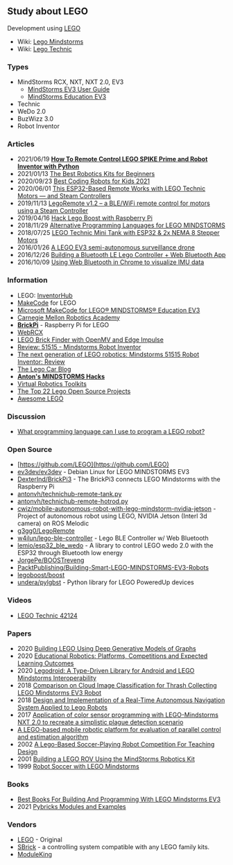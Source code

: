 ##  Study about LEGO
Development using [LEGO](https://www.lego.com/)
- Wiki: [Lego Mindstorms](https://en.wikipedia.org/wiki/Lego_Mindstorms)
- Wiki: [Lego Technic](https://en.wikipedia.org/wiki/Lego_Technic)


### Types
- MindStorms RCX, NXT, NXT 2.0, EV3
    - [MindStorms EV3 User Guide](https://www.lego.com/cdn/cs/set/assets/bltbef4d6ce0f40363c/LMSUser_Guide_LEGO_MINDSTORMS_EV3_11_Tablet_ENUS.pdf)
    - [MindStorms Education EV3](https://le-www-live-s.legocdn.com/sc/media/files/user-guides/ev3/ev3_user_guide_us-ab5d4fc71211c1edc77a7362bab2d88a.pdf?la=en-us)
- Technic
- WeDo 2.0
- BuzWizz 3.0
- Robot Inventor


### Articles
- 2021/06/19 [**How To Remote Control LEGO SPIKE Prime and Robot Inventor with Python**](https://antonsmindstorms.com/2021/06/19/how-to-remote-control-lego-spike-prime-and-robot-inventor-with-python/?fbclid=IwAR1SSq4nC5K1vmOlUYrtYj-DQoX-GyjQyLBn5qYW8UOM69RosnR75PlZ_ZY)
- 2021/01/13 [The Best Robotics Kits for Beginners](https://www.nytimes.com/wirecutter/reviews/best-robotics-kits-for-beginners/)
- 2020/09/23 [Best Coding Robots for Kids 2021](https://www.androidcentral.com/best-coding-robots-kids)
- 2020/06/01 [This ESP32-Based Remote Works with LEGO Technic Motors — and Steam Controllers](https://www.hackster.io/news/this-esp32-based-remote-works-with-lego-technic-motors-and-steam-controllers-16988dd19f83)
- 2019/11/13 [LegoRemote v1.2 – a BLE/WiFi remote control for motors using a Steam Controller](https://www.g3gg0.de/wordpress/programming/legoremote/)
- 2019/04/16 [Hack Lego Boost with Raspberry Pi](https://magpi.raspberrypi.org/articles/hack-lego-boost-with-raspberry-pi)
- 2018/11/29 [Alternative Programming Languages for LEGO MINDSTORMS](http://www.legoengineering.com/alternative-programming-languages/)
- 2018/07/25 [LEGO Technic Mini Tank with ESP32 & 2x NEMA 8 Stepper Motors](https://blog.adafruit.com/2018/07/25/lego-technic-mini-tank-with-esp32-2x-nema-8-stepper-motors-lego-technic-minifig-minitank/)
- 2016/01/26 [A LEGO EV3 semi-autonomous surveillance drone](https://www.linkedin.com/pulse/lego-ev3-semi-autonomous-surveillance-drone-damousis-m-eng-ph-d-)
- 2016/12/26 [Building a Bluetooth LE Lego Controller + Web Bluetooth App](https://medium.com/@monkeytypewritr/building-a-bluetooth-le-lego-controller-web-bluetooth-app-754a9993d511)
- 2016/10/09 [Using Web Bluetooth in Chrome to visualize IMU data](https://medium.com/@monkeytypewritr/web-bluetooth-arduino-101-e8bffefb7068)


### Information
- LEGO: [InventorHub](https://lego.github.io/MINDSTORMS-Robot-Inventor-hub-API/)
- [MakeCode](https://makecode.mindstorms.com/) for LEGO
- [Microsoft MakeCode for LEGO® MINDSTORMS® Education EV3](https://makecode.com/blog/lego/05-15-2018)
- [Carnegie Mellon Robotics Academy](https://www.cmu.edu/roboticsacademy/roboticscurriculum/)
- [**BrickPi**](https://www.dexterindustries.com/brickpi/) - Raspberry Pi for LEGO
- [WebRCX](http://www.sckans.edu/~sireland/lego/webrcx/)
- [LEGO Brick Finder with OpenMV and Edge Impulse](https://www.digikey.com/en/maker/projects/lego-brick-finder-with-openmv-and-edge-impulse/1411a4242d884158ae8f656d5b9b0d53)
- [Review: 51515 - Mindstorms Robot Inventor](https://rebrickable.com/blog/315/review-51515-mindstorms-robot-inventor/)
- [The next generation of LEGO robotics: Mindstorms 51515 Robot Inventor: Review](https://www.brothers-brick.com/2020/10/10/the-next-generation-of-lego-robotics-mindstorms-51515-robot-inventor-review/)
- [The Lego Car Blog](https://thelegocarblog.com/)
- [**Anton's MINDSTORMS Hacks**](https://antonsmindstorms.com/)
- [Virtual Robotics Toolkits](https://www.virtualroboticstoolkit.com/)
- [The Top 22 Lego Open Source Projects](https://awesomeopensource.com/projects/lego)
- [Awesome LEGO](https://awesomeopensource.com/project/ad-si/awesome-lego)


### Discussion
- [What programming language can I use to program a LEGO robot?](https://www.quora.com/What-programming-language-can-I-use-to-program-a-LEGO-robot)


### Open Source
- [https://github.com/LEGO](https://github.com/LEGO) 
- [ev3dev/ev3dev](https://github.com/ev3dev/ev3dev) - Debian Linux for LEGO MINDSTORMS EV3
- [DexterInd/BrickPi3](https://github.com/DexterInd/BrickPi3) - The BrickPi3 connects LEGO Mindstorms with the Raspberry Pi
- [antonvh/technichub-remote-tank.py](https://gist.github.com/antonvh/aca9e9a32aaebe337af3fb1a6f2712aa)
- [antonvh/technichub-remote-hotrod.py](https://gist.github.com/antonvh/88548d95e771043662f038de451e28f2)
- [cwiz/mobile-autonomous-robot-with-lego-mindstorm-nvidia-jetson](https://github.com/cwiz/mobile-autonomous-robot-with-lego-mindstorm-nvidia-jetson) - Project of autonomous robot using LEGO, NVIDIA Jetson (Interl 3d camera) on ROS Melodic
- [g3gg0/LegoRemote](https://github.com/g3gg0/LegoRemote)
- [w4ilun/lego-ble-controller](https://github.com/w4ilun/lego-ble-controller) - Lego BLE Controller w/ Web Bluetooth
- [lemio/esp32_ble_wedo](https://github.com/lemio/esp32_ble_wedo) - A library to control LEGO wedo 2.0 with the ESP32 through Bluetooth low energy
- [JorgePe/BOOSTreveng](https://github.com/JorgePe/BOOSTreveng)
- [PacktPublishing/Building-Smart-LEGO-MINDSTORMS-EV3-Robots](https://github.com/PacktPublishing/Building-Smart-LEGO-MINDSTORMS-EV3-Robots)
- [legoboost/boost](https://github.com/legoboost/boost)
- [undera/pylgbst](https://github.com/undera/pylgbst) - Python library for LEGO PoweredUp devices


### Videos
- [LEGO Technic 42124](https://www.youtube.com/results?search_query=LEGO+Technic+42124)


### Papers
- 2020 [Building LEGO Using Deep Generative Models of Graphs](https://arxiv.org/pdf/2012.11543.pdf)
- 2020 [Educational Robotics: Platforms, Competitions and Expected Learning Outcomes](https://ieeexplore.ieee.org/stamp/stamp.jsp?arnumber=9281039)
- 2020 [Legodroid: A Type-Driven Library for Android and LEGO Mindstorms Interoperability](https://www.ncbi.nlm.nih.gov/pmc/articles/PMC7181153/)
- 2018 [Comparison on Cloud Image Classification for Thrash Collecting LEGO Mindstorms EV3 Robot](https://core.ac.uk/download/pdf/229280513.pdf)
- 2018 [Design and Implementation of a Real-Time Autonomous Navigation System Applied to Lego Robots](https://folk.ntnu.no/skoge/prost/proceedings/PID-2018/0134.PDF)
- 2017 [Application of color sensor programming with LEGO-Mindstorms NXT 2.0 to recreate a simplistic plague detection scenario](https://revistas.utp.edu.co/index.php/revistaciencia/article/view/15101/10621)
- [A LEGO-based mobile robotic platform for evaluation of parallel control and estimation algorithm](http://uu.diva-portal.org/smash/get/diva2:476433/FULLTEXT01.pdf)
- 2002 [A Lego-Based Soccer-Playing Robot Competition For Teaching Design](https://peer.asee.org/a-lego-soccer-playing-robot-competition-for-teaching-design.pdf)
- 2001 [Building a LEGO ROV Using the MindStorms Robotics Kit](http://www3.mbari.org/archive/education/internship/01interns/01papers/winter.pdf)
- 1999 [Robot Soccer with LEGO Mindstorms](https://link.springer.com/content/pdf/10.1007%2F3-540-48422-1_11.pdf)


### Books
- [Best Books For Building And Programming With LEGO Mindstorms EV3](https://growingupbilingual.com/best-books-building-programming-lego-mindorstoms-ev3/)
- 2021 [Pybricks Modules and Examples](https://docs.pybricks.com/_/downloads/en/latest/pdf/)


### Vendors
- [LEGO](https://www.lego.com/) - Original
- [SBrick](https://sbrick.com/) - a controlling system compatible with any LEGO family kits.
- [ModuleKing](https://mouldkingblock.com/) 

